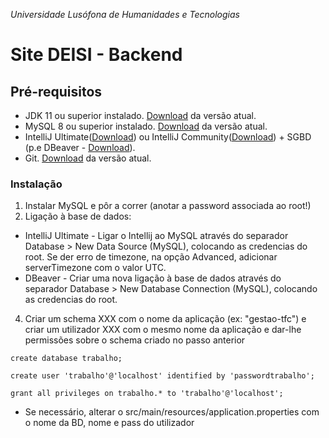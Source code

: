 *Universidade Lusófona de Humanidades e Tecnologias*

# Site DEISI - Backend

## Pré-requisitos

- JDK 11 ou superior instalado. [Download](https://nodejs.org/en/download/) da versão atual.
- MySQL 8 ou superior instalado. [Download](https://nodejs.org/en/download/) da versão atual.
- IntelliJ Ultimate([Download](https://nodejs.org/en/download/)) ou IntelliJ Community([Download](https://nodejs.org/en/download/)) + SGBD (p.e DBeaver - [Download](https://nodejs.org/en/download/)).
- Git. [Download](https://git-scm.com/) da versão atual.

### Instalação

1. Instalar MySQL e pôr a correr (anotar a password associada ao root!)
2. Ligação à base de dados:
  - IntelliJ Ultimate - Ligar o Intellij ao MySQL através do separador Database > New Data Source (MySQL), colocando as credencias do root. Se der erro de timezone, na opção Advanced, adicionar serverTimezone com o valor UTC.
  - DBeaver - Criar uma nova ligação à base de dados através do separador Database > New Database Connection (MySQL), colocando as credencias do root.
4. Criar um schema XXX com o nome da aplicação (ex: "gestao-tfc") e criar um utilizador XXX com o mesmo nome da aplicação e 
dar-lhe permissões sobre o schema criado no passo anterior

```
create database trabalho;

create user 'trabalho'@'localhost' identified by 'passwordtrabalho';

grant all privileges on trabalho.* to 'trabalho'@'localhost';
```

* Se necessário, alterar o src/main/resources/application.properties com o nome da BD, nome e pass do utilizador
